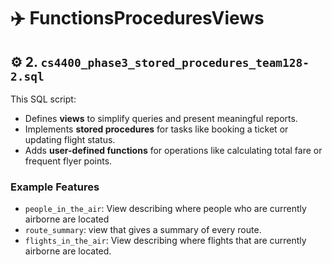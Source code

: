 
# ✈️ FunctionsProceduresViews

## ⚙️ 2. `cs4400_phase3_stored_procedures_team128-2.sql`

This SQL script:

- Defines **views** to simplify queries and present meaningful reports.
- Implements **stored procedures** for tasks like booking a ticket or updating flight status.
- Adds **user-defined functions** for operations like calculating total fare or frequent flyer points.

### Example Features

- `people_in_the_air`: View describing where people who are currently airborne are located
- `route_summary`: view that gives a summary of every route.
- `flights_in_the_air`: View describing where flights that are currently airborne are located.

